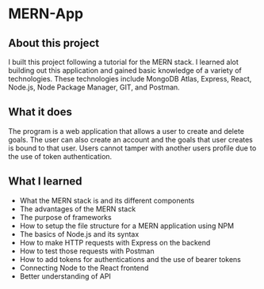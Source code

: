 # MERN-App

## About this project
I built this project following a tutorial for the MERN stack. I learned alot building out this application and gained basic knowledge of a variety of technologies.
These technologies include MongoDB Atlas, Express, React, Node.js, Node Package Manager, GIT, and Postman.

## What it does
The program is a web application that allows a user to create and delete goals. The user can also create an account and the goals that user creates is bound to that 
user. Users cannot tamper with another users profile due to the use of token authentication.


## What I learned
- What the MERN stack is and its different components
- The advantages of the MERN stack
- The purpose of frameworks
- How to setup the file structure for a MERN application using NPM
- The basics of Node.js and its syntax
- How to make HTTP requests with Express on the backend 
- How to test those requests with Postman
- How to add tokens for authentications and the use of bearer tokens
- Connecting Node to the React frontend
- Better understanding of API
